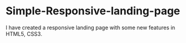 # Simple-Responsive-landing-page
I have created a responsive landing page with some new features in HTML5, CSS3.
